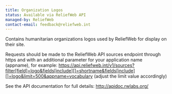 ```yaml
---
title: Organization Logos
status: Available via ReliefWeb API
managed-by: ReliefWeb
contact-email: feedback@reliefweb.int
---
```


Contains humanitarian organizations logos used by ReliefWeb for display on their site.

Requests should be made to the ReliefWeb API sources endpoint through https and with an additional parameter for your application name (appname), for example: <https://api.reliefweb.int/v1/sources?filter[field]=logo&fields[include][]=shortname&fields[include][]=logo&limit=500&appname=vocabulary> (adjust the limit value accordingly)

See the API documentation for full details: <http://apidoc.rwlabs.org/>
